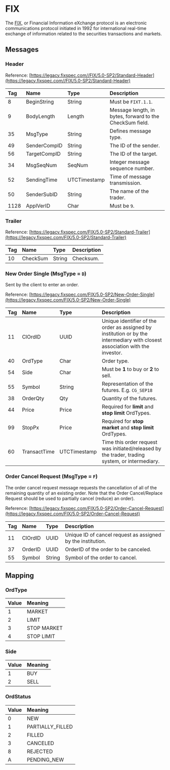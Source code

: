 # FIX

The [FIX](https://en.wikipedia.org/wiki/Financial_Information_eXchange), or Financial Information eXchange protocol is an electronic communications protocol initiated in 1992 for international real-time exchange of information related to the securities transactions and markets.

## Messages

### Header

Reference: [https://legacy.fixspec.com//FIX/5.0-SP2/Standard-Header](https://legacy.fixspec.com//FIX/5.0-SP2/Standard-Header)

| Tag | Name | Type | Description |
| :-- | :--- | :--- | :---------- |
| 8 | BeginString | String | Must be `FIXT.1.1`. |
| 9 | BodyLength | Length | Message length, in bytes, forward to the CheckSum field. |
| 35 | MsgType | String | Defines message type. |
| 49 | SenderCompID | String | The ID of the sender. |
| 56 | TargetCompID | String | The ID of the target. |
| 34 | MsgSeqNum | SeqNum | Integer message sequence number. |
| 52 | SendingTime | UTCTimestamp | Time of message transmission. |
| 50 | SenderSubID | String | The name of the trader. |
| 1128 | ApplVerID | Char | Must be `9`. |

### Trailer

Reference: [https://legacy.fixspec.com/FIX/5.0-SP2/Standard-Trailer](https://legacy.fixspec.com/FIX/5.0-SP2/Standard-Trailer)

| Tag | Name | Type | Description |
| :-- | :--- | :--- | :---------- |
| 10 | CheckSum | String | Checksum. |

### New Order Single (MsgType = `D`)

Sent by the client to enter an order.

Reference: [https://legacy.fixspec.com/FIX/5.0-SP2/New-Order-Single](https://legacy.fixspec.com/FIX/5.0-SP2/New-Order-Single)

| Tag | Name | Type | Description |
| :-- | :--- | :--- | :---------- |
| 11 | ClOrdID | UUID | Unique identifier of the order as assigned by institution or by the intermediary with closest association with the investor. |
| 40 | OrdType | Char | Order type. |
| 54 | Side | Char | Must be **1** to buy or **2** to sell. |
| 55 | Symbol | String | Representation of the futures. E.g. `CG_SEP18` |
| 38 | OrderQty | Qty | Quantity of the futures. |
| 44 | Price | Price | Required for **limit** and **stop limit** OrdTypes. |
| 99 | StopPx | Price | Required for **stop market** and **stop limit** OrdTypes. |
| 60 | TransactTime | UTCTimestamp | Time this order request was initiated/released by the trader, trading system, or intermediary. |

### Order Cancel Request (MsgType = `F`)

The order cancel request message requests the cancellation of all of the remaining quantity of an existing order. Note that the Order Cancel/Replace Request should be used to partially cancel (reduce) an order).

Reference: [https://legacy.fixspec.com/FIX/5.0-SP2/Order-Cancel-Request](https://legacy.fixspec.com/FIX/5.0-SP2/Order-Cancel-Request)

| Tag | Name | Type | Description |
| :-- | :--- | :--- | :---------- |
| 11 | ClOrdID | UUID | Unique ID of cancel request as assigned by the institution. |
| 37 | OrderID | UUID | OrderID of the order to be canceled. |
| 55 | Symbol | String | Symbol of the order to cancel. |

## Mapping

### OrdType

| Value | Meaning |
| :---- | :------ |
| 1 | MARKET |
| 2 | LIMIT |
| 3 | STOP MARKET |
| 4 | STOP LIMIT |

### Side

| Value | Meaning |
| :---- | :------ |
| 1 | BUY |
| 2 | SELL |

### OrdStatus

| Value | Meaning |
| :---- | :------ |
| 0 | NEW |
| 1 | PARTIALLY_FILLED |
| 2 | FILLED |
| 3 | CANCELED |
| 8 | REJECTED |
| A | PENDING_NEW |
